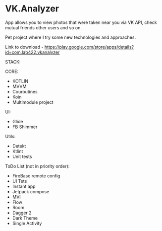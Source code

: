 # VK.Analyzer
App allows you to view photos that were taken near you via VK API, check mutual friends other users and so on.


Pet project where I try some new technologies and approaches. 

Link to download - https://play.google.com/store/apps/details?id=com.lab422.vkanalyzer

STACK:

  CORE:
  - KOTLIN
  - MVVM
  - Couroutines
  - Koin
  - Multimodule project
  
  UI: 
  - Glide
  - FB Shimmer

  Utils:
  - Detekt
  - Ktlint
  - Unit tests

ToDo List (not in priority order):
- FireBase remote config
- UI Tets
- Instant app
- Jetpack compose
- MVI
- Flow
- Room
- Dagger 2
- Dark Theme
- Single Activity

